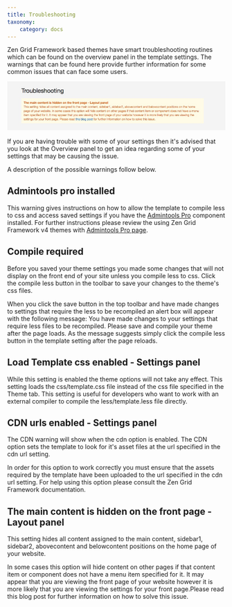 ```yaml
---
title: Troubleshooting
taxonomy:
    category: docs
---
```


Zen Grid Framework based themes have smart troubleshooting routines which can be found on the overview panel in the template settings. The warnings that can be found here provide further information for some common issues that can face some users.

![Troubleshooting](/images/documentation/troubleshooting.jpg)

If you are having trouble with some of your settings then it's advised that you look at the Overview panel to get an idea regarding some of your settings that may be causing the issue.

A description of the possible warnings follow below. 

Admintools pro installed
--------
This warning gives instructions on how to allow the template to compile less to css and access saved settings if you have the <a href="https://www.akeebabackup.com/products/admin-tools.html">Admintools Pro</a> component installed. For further instructions please review the using Zen Grid Framework v4 themes with [Admintools Pro page](../Using-admintools-pro).

Compile required
--------
Before you saved your theme settings you made some changes that will not display on the front end of your site unless you compile less to css. Click the compile less button in the toolbar to save your changes to the theme's css files.

When you click the save button in the top toolbar and have made changes to settings that require the less to be recompiled an alert box will appear with the following message:
You have made changes to your settings that require less files to be recompiled. Please save and compile your theme after the page loads.
As the message suggests simply click the compile less button in the template setting after the page reloads.

Load Template css enabled - Settings panel
--------
While this setting is enabled the theme options will not take any effect. This setting loads the css/template.css file instead of the css file specified in the Theme tab. This setting is useful for developers who want to work with an external compiler to compile the less/template.less file directly.

CDN urls enabled - Settings panel
--------
	
The CDN warning will show when the cdn option is enabled. The CDN option sets the template to look for it's asset files at the url specified in the cdn url setting.

In order for this option to work correctly you must ensure that the assets required by the template have been uploaded to the url specified in the cdn url setting. For help using this option please consult the Zen Grid Framework documentation.


The main content is hidden on the front page - Layout panel
--------

This setting hides all content assigned to the main content, sidebar1, sidebar2, abovecontent and belowcontent positions on the home page of your website.

In some cases this option will hide content on other pages if that content item or component does not have a menu item specified for it. It may appear that you are viewing the front page of your website however it is more likely that you are viewing the settings for your front page.Please read this blog post for further information on how to solve this issue.


